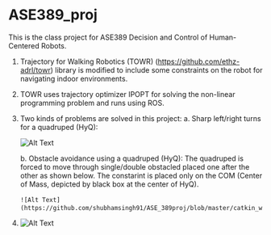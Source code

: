# ASE389_proj
This is the class project for ASE389 Decision and Control of Human-Centered Robots.

1. Trajectory for Walking Robotics (TOWR) (https://github.com/ethz-adrl/towr) library is modified to include some constraints on the robot for navigating indoor environments.
2. TOWR uses trajectory optimizer IPOPT for solving the non-linear programming problem and runs using ROS.
3. Two kinds of problems are solved in this project:
    a. Sharp left/right turns for a quadruped (HyQ):
    
     ![Alt Text](https://octodex.github.com/images/yaktocat.png)

    b. Obstacle avoidance using a quadruped (HyQ):
       The quadruped is forced to move through single/double obstacled placed one after the other as shown below. The constarint is placed only on the COM (Center          of Mass, depicted by black box at the center of HyQ).
       
       ![Alt Text](https://github.com/shubhamsingh91/ASE_389proj/blob/master/catkin_ws/images/probb.png)


5. ![Alt Text](https://media.giphy.com/media/vFKqnCdLPNOKc/giphy.gif)


